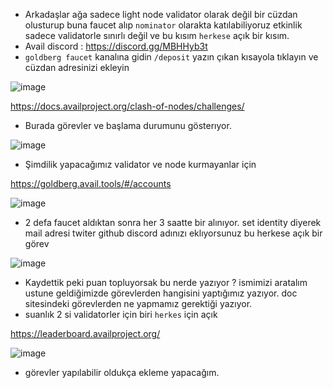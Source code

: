 - Arkadaşlar ağa sadece light node validator olarak değil bir cüzdan olusturup buna faucet alıp `nominator` olarakta katılabiliyoruz etkinlik sadece validatorle sınırlı değil ve bu kısım `herkese` açık bir kısım. 
- Avail discord : https://discord.gg/MBHHyb3t
- `goldberg faucet` kanalına gidin `/deposit` yazın çıkan kısayola tıklayın ve cüzdan adresinizi ekleyin

![image](https://github.com/Core-Node-Team/Testnet-TR/assets/91562185/9b383414-80ef-4dab-a752-d2177c1195a4)


https://docs.availproject.org/clash-of-nodes/challenges/

- Burada görevler ve başlama durumunu gösterıyor.

![image](https://github.com/Core-Node-Team/Testnet-TR/assets/91562185/35e54979-0d7f-4225-ba55-2084fb8a1239)

- Şimdilik yapacağımız validator ve node kurmayanlar için  

https://goldberg.avail.tools/#/accounts

![image](https://github.com/Core-Node-Team/Testnet-TR/assets/91562185/e5f0447c-f072-4706-b4fd-ab3d0bedcac7)

- 2 defa faucet aldıktan sonra her 3 saatte bir alınıyor. set identity diyerek mail adresi twiter github discord adınızı eklıyorsunuz bu herkese açık bir görev

![image](https://github.com/Core-Node-Team/Testnet-TR/assets/91562185/e760ba26-b754-435c-b66e-84cbfd235aec)

- Kaydettik peki puan topluyorsak bu nerde yazıyor ? ismimizi aratalım ustune geldiğimizde görevlerden hangisini yaptığımız yazıyor. doc sitesindeki görevlerden ne yapmamız gerektiği yazıyor.
- suanlık 2 si validatorler için biri `herkes` için açık 

https://leaderboard.availproject.org/

![image](https://github.com/Core-Node-Team/Testnet-TR/assets/91562185/47c78ba1-1c2f-46b7-bd60-280e018d4c03)

- görevler yapılabilir oldukça ekleme yapacağım.
